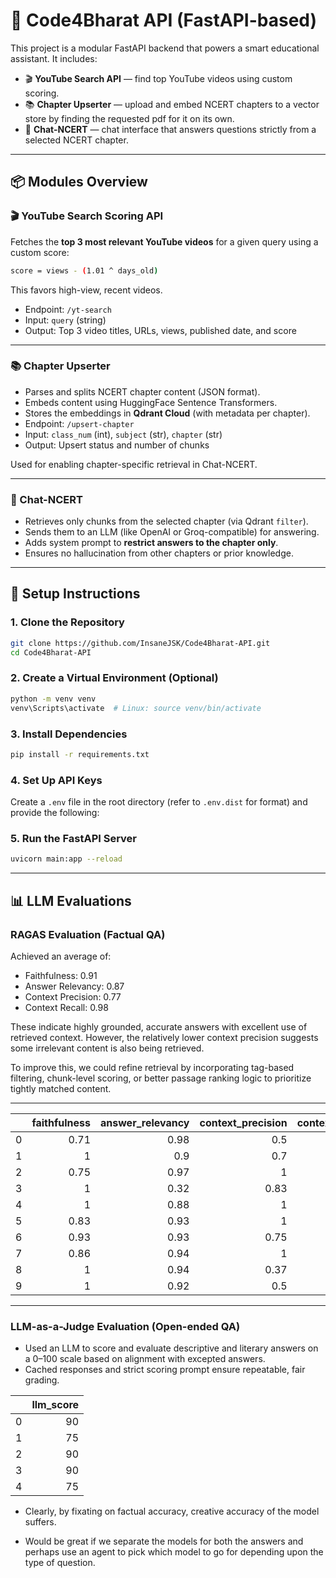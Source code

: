 # 🧠 Code4Bharat API (FastAPI-based)

This project is a modular FastAPI backend that powers a smart educational assistant. It includes:

- 🎬 **YouTube Search API** — find top YouTube videos using custom scoring.
- 📚 **Chapter Upserter** — upload and embed NCERT chapters to a vector store by finding the requested pdf for it on its own.
- 💬 **Chat-NCERT** — chat interface that answers questions strictly from a selected NCERT chapter.

---

## 📦 Modules Overview

### 🎬 YouTube Search Scoring API

Fetches the **top 3 most relevant YouTube videos** for a given query using a custom score:

```bash
score = views - (1.01 ^ days_old)
```

This favors high-view, recent videos.

- Endpoint: `/yt-search`
- Input: `query` (string)
- Output: Top 3 video titles, URLs, views, published date, and score

---

### 📚 Chapter Upserter

- Parses and splits NCERT chapter content (JSON format).
- Embeds content using HuggingFace Sentence Transformers.
- Stores the embeddings in **Qdrant Cloud** (with metadata per chapter).
- Endpoint: `/upsert-chapter`
- Input: `class_num` (int), `subject` (str), `chapter` (str)
- Output: Upsert status and number of chunks

Used for enabling chapter-specific retrieval in Chat-NCERT.

---

### 💬 Chat-NCERT

- Retrieves only chunks from the selected chapter (via Qdrant `filter`).
- Sends them to an LLM (like OpenAI or Groq-compatible) for answering.
- Adds system prompt to **restrict answers to the chapter only**.
- Ensures no hallucination from other chapters or prior knowledge.

---

## 🔧 Setup Instructions

### 1. Clone the Repository

```bash
git clone https://github.com/InsaneJSK/Code4Bharat-API.git
cd Code4Bharat-API
```

### 2. Create a Virtual Environment (Optional)

```bash
python -m venv venv
venv\Scripts\activate  # Linux: source venv/bin/activate
```

### 3. Install Dependencies

```bash
pip install -r requirements.txt
```

### 4. Set Up API Keys

Create a `.env` file in the root directory (refer to `.env.dist` for format) and provide the following:

### 5. Run the FastAPI Server

```bash
uvicorn main:app --reload
```

---

## 📊 LLM Evaluations

### RAGAS Evaluation (Factual QA)

Achieved an average of:

- Faithfulness: 0.91
- Answer Relevancy: 0.87
- Context Precision: 0.77
- Context Recall: 0.98

These indicate highly grounded, accurate answers with excellent use of retrieved context. However, the relatively lower context precision suggests some irrelevant content is also being retrieved.

To improve this, we could refine retrieval by incorporating tag-based filtering, chunk-level scoring, or better passage ranking logic to prioritize tightly matched content.

---

|    |   faithfulness |   answer_relevancy |   context_precision |   context_recall |
|---:|---------------:|-------------------:|--------------------:|-----------------:|
|  0 |           0.71 |               0.98 |                0.5  |              1   |
|  1 |           1    |               0.9  |                0.7  |              0.8 |
|  2 |           0.75 |               0.97 |                1    |              1   |
|  3 |           1    |               0.32 |                0.83 |              1   |
|  4 |           1    |               0.88 |                1    |              1   |
|  5 |           0.83 |               0.93 |                1    |              1   |
|  6 |           0.93 |               0.93 |                0.75 |              1   |
|  7 |           0.86 |               0.94 |                1    |              1   |
|  8 |           1    |               0.94 |                0.37 |              1   |
|  9 |           1    |               0.92 |                0.5  |              1   |

---

### LLM-as-a-Judge Evaluation (Open-ended QA)

- Used an LLM to score and evaluate descriptive and literary answers on a 0–100 scale based on alignment with excepted answers.
- Cached responses and strict scoring prompt ensure repeatable, fair grading.

|    |   llm_score |
|---:|------------:|
|  0 |          90 |
|  1 |          75 |
|  2 |          90 |
|  3 |          90 |
|  4 |          75 |

- Clearly, by fixating on factual accuracy, creative accuracy of the model suffers.

- Would be great if we separate the models for both the answers and perhaps use an agent to pick which model to go for depending upon the type of question.
